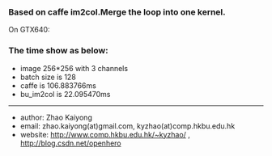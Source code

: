 ###  Based on caffe im2col.Merge the loop into one kernel.

On GTX640:

### The time show as below:
* image 256*256 with 3 channels
* batch size is 128
* caffe is 106.883766ms
* bu_im2col is 22.095470ms

--------------------------------------------------
* author:		Zhao Kaiyong
* email: zhao.kaiyong(at)gmail.com, kyzhao(at)comp.hkbu.edu.hk
* website: http://www.comp.hkbu.edu.hk/~kyzhao/ , http://blog.csdn.net/openhero